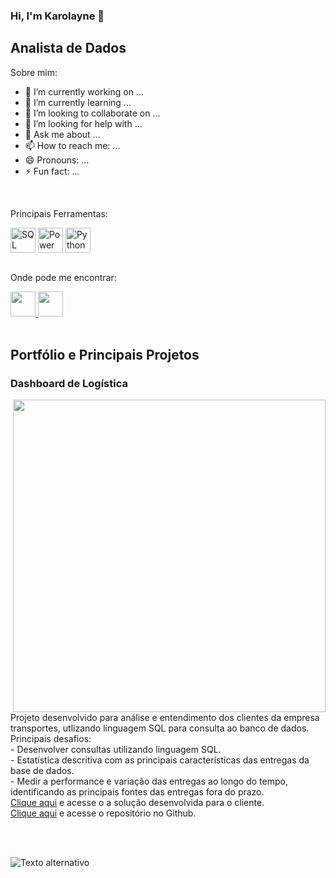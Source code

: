 ### Hi, I'm Karolayne 👋

## Analista de Dados

Sobre mim: 
- 🔭 I’m currently working on ...
- 🌱 I’m currently learning ...
- 👯 I’m looking to collaborate on ...
- 🤔 I’m looking for help with ...
- 💬 Ask me about ...
- 📫 How to reach me: ...
- 😄 Pronouns: ...
- ⚡ Fun fact: ...

<br>

Principais Ferramentas:

<div>
  <img align="center" alt="SQL" height="40" width="40" src="https://github.com/KarolayneJOliveira/Portfolio/blob/main/linguagens/sql.png?raw=true">
  <img align="center" alt="Power BI" height="40" width="40" src="https://github.com/KarolayneJOliveira/Portfolio/blob/main/linguagens/power%20bi.png?raw=true">
  <img align="center" alt="Python" height="40" width="40" src="https://github.com/KarolayneJOliveira/Portfolio/blob/main/linguagens/python.png?raw=true">
</div>

<br>

Onde pode me encontrar:

<div>
<a href="https://www.linkedin.com/in/karolayne-jhully-8a33a0338/">
  <img height="40" width="40" src="https://github.com/KarolayneJOliveira/Portfolio/blob/main/social%20icons/linkedin.png?raw=true">
</a>
<a href="https://www.instagram.com/karolaynejhully/">
  <img height="40" width="40" src="https://github.com/KarolayneJOliveira/Portfolio/blob/main/social%20icons/instagram.png?raw=true">
</a>
</div>

<br>

## Portfólio e Principais Projetos
### Dashboard de Logística
<img align="right" width="500"  src="https://github.com/KarolayneJOliveira/desktop-tutorial/blob/main/Captura%20de%20tela%202025-04-14%20104541.png?raw=true">
Projeto desenvolvido para análise e entendimento dos clientes da empresa transportes, utlizando linguagem SQL para consulta ao banco de dados.
Principais desafios: <br>
- Desenvolver consultas utilizando linguagem SQL.<br>
- Estatística descritiva com as principais características das entregas da base de dados.<br>
- Medir a performance e variação das entregas ao longo do tempo, identificando as principais fontes das entregas fora do prazo.
<br>
<a href="">Clique aqui</a> e acesse o a solução desenvolvida para o cliente.
<br>
<a href="">Clique aqui</a> e acesse o repositório no Github.

<br><br>







![Texto alternativo](https://github.com/KarolayneJOliveira/desktop-tutorial/blob/main/Captura%20de%20tela%202025-04-14%20104541.png?raw=true)


<div> </div>

